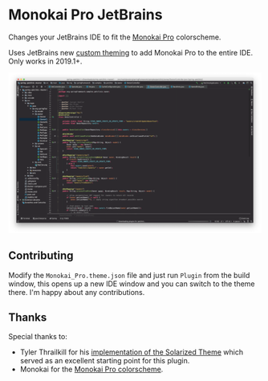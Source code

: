 # Monokai Pro JetBrains

Changes your JetBrains IDE to fit the [Monokai Pro](monokai.pro) colorscheme.

Uses JetBrains new [custom theming](https://blog.jetbrains.com/idea/2019/03/brighten-up-your-day-add-color-to-intellij-idea/) to add Monokai Pro to the entire IDE. Only works in 2019.1+.

![Image showing what Monokai Pro looks like](screenshots/example.png)

## Contributing

Modify the `Monokai_Pro.theme.json` file and just run `Plugin` from the build window,
this opens up a new IDE window and you can switch to the theme there.
I'm happy about any contributions.

## Thanks

Special thanks to:

* Tyler Thrailkill for his [implementation of the Solarized 
Theme](https://plugins.jetbrains.com/plugin/12112-solarized-theme) which served as 
an excellent starting point for this plugin.
* Monokai for the [Monokai Pro colorscheme](monokai.pro).
